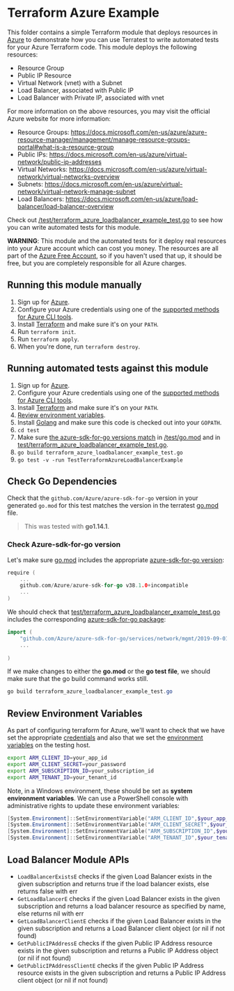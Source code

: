 # Terraform Azure Example

This folder contains a simple Terraform module that deploys resources in [Azure](https://azure.microsoft.com/) to demonstrate
how you can use Terratest to write automated tests for your Azure Terraform code. This module deploys the following resources:
- Resource Group
- Public IP Resource
- Virtual Network (vnet) with a Subnet
- Load Balancer, associated with Public IP
- Load Balancer with Private IP, associated with vnet

For more information on the above resources, you may visit the official Azure website for more information:
- Resource Groups: https://docs.microsoft.com/en-us/azure/azure-resource-manager/management/manage-resource-groups-portal#what-is-a-resource-group
- Public IPs: https://docs.microsoft.com/en-us/azure/virtual-network/public-ip-addresses
- Virtual Networks: https://docs.microsoft.com/en-us/azure/virtual-network/virtual-networks-overview
- Subnets: https://docs.microsoft.com/en-us/azure/virtual-network/virtual-network-manage-subnet
- Load Balancers: https://docs.microsoft.com/en-us/azure/load-balancer/load-balancer-overview

Check out [/test/terraform_azure_loadbalancer_example_test.go](/test/terraform_azure_loadbalancer_example_test.go) to see how you can write
automated tests for this module.

**WARNING**: This module and the automated tests for it deploy real resources into your Azure account which can cost you
money. The resources are all part of the [Azure Free Account](https://azure.microsoft.com/en-us/free/), so if you haven't used that up,
it should be free, but you are completely responsible for all Azure charges.

## Running this module manually

1. Sign up for [Azure](https://azure.microsoft.com/).
1. Configure your Azure credentials using one of the [supported methods for Azure CLI
   tools](https://docs.microsoft.com/en-us/cli/azure/azure-cli-configuration?view=azure-cli-latest).
1. Install [Terraform](https://www.terraform.io/) and make sure it's on your `PATH`.
1. Run `terraform init`.
1. Run `terraform apply`.
1. When you're done, run `terraform destroy`.

## Running automated tests against this module

1. Sign up for [Azure](https://azure.microsoft.com/).
1. Configure your Azure credentials using one of the [supported methods for Azure CLI
   tools](https://docs.microsoft.com/en-us/cli/azure/azure-cli-configuration?view=azure-cli-latest).
1. Install [Terraform](https://www.terraform.io/) and make sure it's on your `PATH`.
1. [Review environment variables](#review-environment-variables).
1. Install [Golang](https://golang.org/) and make sure this code is checked out into your `GOPATH`.
1. `cd test`
1. Make sure [the azure-sdk-for-go versions match](#check-go-dependencies) in [/test/go.mod](/test/go.mod) and in [test/terraform_azure_loadbalancer_example_test.go](/test/terraform_azure_loadbalancer_example_test.go).
1. `go build terraform_azure_loadbalancer_example_test.go`
1. `go test -v -run TestTerraformAzureLoadBalancerExample`

## Check Go Dependencies

Check that the `github.com/Azure/azure-sdk-for-go` version in your generated `go.mod` for this test matches the version in the terratest [go.mod](https://github.com/gruntwork-io/terratest/blob/master/go.mod) file.  

> This was tested with **go1.14.1**.

### Check Azure-sdk-for-go version

Let's make sure [go.mod](https://github.com/gruntwork-io/terratest/blob/master/go.mod) includes the appropriate [azure-sdk-for-go version](https://github.com/Azure/azure-sdk-for-go/releases/tag/v38.1.0):

```go
require (
    ...
    github.com/Azure/azure-sdk-for-go v38.1.0+incompatible
    ...
)
```

We should check that [test/terraform_azure_loadbalancer_example_test.go](/test/terraform_azure_loadbalancer_example_test.go) includes the corresponding [azure-sdk-for-go package](https://github.com/Azure/azure-sdk-for-go/services/network/mgmt/2019-09-01/network):

```go
import (
    "github.com/Azure/azure-sdk-for-go/services/network/mgmt/2019-09-01/network"
    ...
    
)
```

If we make changes to either the **go.mod** or the **go test file**, we should make sure that the go build command works still.

```powershell
go build terraform_azure_loadbalancer_example_test.go
```

## Review Environment Variables

As part of configuring terraform for Azure, we'll want to check that we have set the appropriate [credentials](https://docs.microsoft.com/en-us/azure/terraform/terraform-install-configure?toc=https%3A%2F%2Fdocs.microsoft.com%2Fen-us%2Fazure%2Fterraform%2Ftoc.json&bc=https%3A%2F%2Fdocs.microsoft.com%2Fen-us%2Fazure%2Fbread%2Ftoc.json#set-up-terraform-access-to-azure) and also that we set the [environment variables](https://docs.microsoft.com/en-us/azure/terraform/terraform-install-configure?toc=https%3A%2F%2Fdocs.microsoft.com%2Fen-us%2Fazure%2Fterraform%2Ftoc.json&bc=https%3A%2F%2Fdocs.microsoft.com%2Fen-us%2Fazure%2Fbread%2Ftoc.json#configure-terraform-environment-variables) on the testing host.

```bash
export ARM_CLIENT_ID=your_app_id
export ARM_CLIENT_SECRET=your_password
export ARM_SUBSCRIPTION_ID=your_subscription_id
export ARM_TENANT_ID=your_tenant_id
```

Note, in a Windows environment, these should be set as **system environment variables**.  We can use a PowerShell console with administrative rights to update these environment variables:

```powershell
[System.Environment]::SetEnvironmentVariable("ARM_CLIENT_ID",$your_app_id,[System.EnvironmentVariableTarget]::Machine)
[System.Environment]::SetEnvironmentVariable("ARM_CLIENT_SECRET",$your_password,[System.EnvironmentVariableTarget]::Machine)
[System.Environment]::SetEnvironmentVariable("ARM_SUBSCRIPTION_ID",$your_subscription_id,[System.EnvironmentVariableTarget]::Machine)
[System.Environment]::SetEnvironmentVariable("ARM_TENANT_ID",$your_tenant_id,[System.EnvironmentVariableTarget]::Machine)
```

## Load Balancer Module APIs
* `LoadBalancerExistsE` checks if the given Load Balancer exists in the given subscription and returns true if the load balancer exists, else returns false with err
* `GetLoadBalancerE` checks if the given Load Balancer exists in the given subscription and returns a load balancer resource as specified by name, else returns nil with err
* `GetLoadBalancerClientE` checks if the given Load Balancer exists in the given subscription and returns a Load Balancer client object (or nil if not found)
* `GetPublicIPAddressE` checks if the given Public IP Address resource exists in the given subscription and returns a Public IP Address object (or nil if not found)
* `GetPublicIPAddressClientE` checks if the given Public IP Address resource exists in the given subscription and returns a Public IP Address client object (or nil if not found)